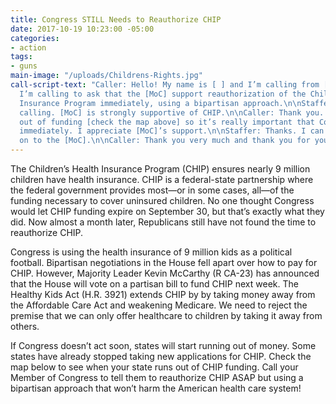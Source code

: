 ```yaml
---
title: Congress STILL Needs to Reauthorize CHIP
date: 2017-10-19 10:23:00 -05:00
categories:
- action
tags:
- guns
main-image: "/uploads/Childrens-Rights.jpg"
call-script-text: "Caller: Hello! My name is [ ] and I’m calling from [part of state].
  I’m calling to ask that the [MoC] support reauthorization of the Children’s Health
  Insurance Program immediately, using a bipartisan approach.\n\nStaffer: Thanks for
  calling. [MoC] is strongly supportive of CHIP.\n\nCaller: Thank you. Our state runs
  out of funding [check the map above] so it’s really important that Congress do this
  immediately. I appreciate [MoC]’s support.\n\nStaffer: Thanks. I can pass your thoughts
  on to the [MoC].\n\nCaller: Thank you very much and thank you for your support. "
---
```


The Children’s Health Insurance Program (CHIP) ensures nearly 9 million children have health insurance. CHIP is a federal-state partnership where the federal government provides most—or in some cases, all—of the funding necessary to cover uninsured children. No one thought Congress would let CHIP funding expire on September 30, but that’s exactly what they did. Now almost a month later, Republicans still have not found the time to reauthorize CHIP.

Congress is using the  health insurance of 9 million kids as a political football. Bipartisan negotiations in the House fell apart over how to pay for CHIP. However, Majority Leader Kevin McCarthy (R CA-23) has announced that the House will vote on a partisan bill to fund CHIP next week. The Healthy Kids Act (H.R. 3921) extends CHIP by by taking money away from the Affordable Care Act and weakening Medicare. We need to reject the premise that we can only offer healthcare to children by taking it away from others.

If Congress doesn’t act soon, states will start running out of money. Some states have already stopped taking new applications for CHIP. Check the map below to see when your state runs out of CHIP funding. Call your Member of Congress to tell them to reauthorize CHIP ASAP but using a bipartisan approach that won’t harm the American health care system!